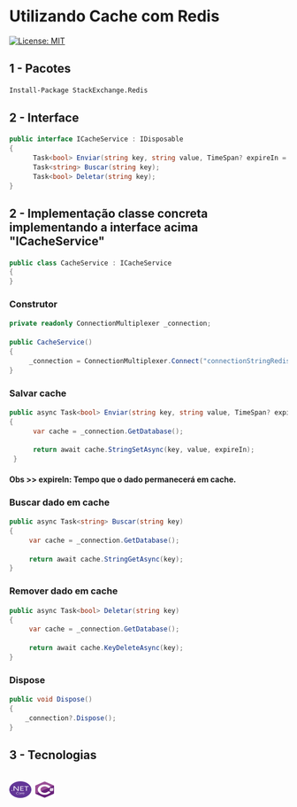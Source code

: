 # Utilizando Cache com Redis
[![License: MIT](https://img.shields.io/badge/License-MIT-yellow.svg)](https://opensource.org/licenses/MIT)

## 1 - Pacotes

```bash
Install-Package StackExchange.Redis

```

## 2 - Interface
```csharp
public interface ICacheService : IDisposable
{
      Task<bool> Enviar(string key, string value, TimeSpan? expireIn = null);
      Task<string> Buscar(string key);
      Task<bool> Deletar(string key);
}
```

## 2 - Implementação classe concreta implementando a interface acima "ICacheService"

```csharp
public class CacheService : ICacheService
{
}
```

### Construtor
```csharp
private readonly ConnectionMultiplexer _connection;

public CacheService()
{
     _connection = ConnectionMultiplexer.Connect("connectionStringRedis");
}
```
### Salvar cache

```csharp
public async Task<bool> Enviar(string key, string value, TimeSpan? expireIn = null)
{
      var cache = _connection.GetDatabase();

      return await cache.StringSetAsync(key, value, expireIn);
 }
```

#### Obs >> expireIn: Tempo que o dado permanecerá em cache.

### Buscar dado em cache

```csharp
public async Task<string> Buscar(string key)
{
     var cache = _connection.GetDatabase();

     return await cache.StringGetAsync(key);
}
```

### Remover dado em cache

```csharp
public async Task<bool> Deletar(string key)
{
     var cache = _connection.GetDatabase();

     return await cache.KeyDeleteAsync(key);
}
```

### Dispose

```csharp
public void Dispose()
{
    _connection?.Dispose();
}
```

## 3 - Tecnologias
<div style="display: inline_block"><br>
  <img align="center" alt="Jeferson-Netcore" height="30" width="40" src="https://github.com/devicons/devicon/blob/master/icons/dotnetcore/dotnetcore-original.svg">
  <img align="center" alt="Jeferson-Csharp" height="30" width="40" src="https://raw.githubusercontent.com/devicons/devicon/master/icons/csharp/csharp-original.svg">
</div>
